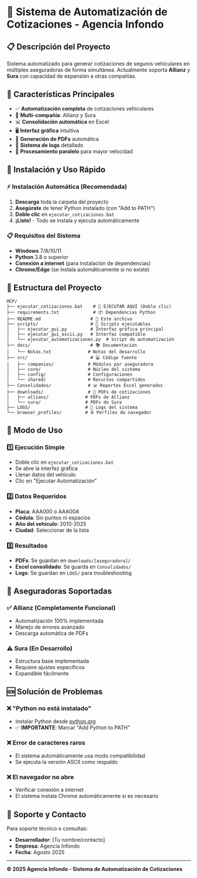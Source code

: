 # 🚗 Sistema de Automatización de Cotizaciones - Agencia Infondo

## 📋 Descripción del Proyecto

Sistema automatizado para generar cotizaciones de seguros vehiculares en múltiples aseguradoras de forma simultánea. Actualmente soporta **Allianz** y **Sura** con capacidad de expansión a otras compañías.

## 🎯 Características Principales

- ✅ **Automatización completa** de cotizaciones vehiculares
- 🏢 **Multi-compañía**: Allianz y Sura
- 📊 **Consolidación automática** en Excel
- 🖥️ **Interfaz gráfica** intuitiva
- 📄 **Generación de PDFs** automática
- 📝 **Sistema de logs** detallado
- 🔄 **Procesamiento paralelo** para mayor velocidad

## 🚀 Instalación y Uso Rápido

### ⚡ Instalación Automática (Recomendada)

1. **Descarga** toda la carpeta del proyecto
2. **Asegúrate** de tener Python instalado (con "Add to PATH")
3. **Doble clic** en `ejecutar_cotizaciones.bat`
4. **¡Listo!** - Todo se instala y ejecuta automáticamente

### 📋 Requisitos del Sistema

- **Windows** 7/8/10/11
- **Python** 3.8 o superior
- **Conexión a internet** (para instalación de dependencias)
- **Chrome/Edge** (se instala automáticamente si no existe)

## 📁 Estructura del Proyecto

```
MCP/
├── ejecutar_cotizaciones.bat    # 🎯 EJECUTAR AQUÍ (Doble clic)
├── requirements.txt             # 📦 Dependencias Python
├── README.md                   # 📖 Este archivo
├── scripts/                    # 🔧 Scripts ejecutables
│   ├── ejecutar_gui.py         # Interfaz gráfica principal
│   ├── ejecutar_gui_ascii.py   # Interfaz compatible
│   └── ejecutar_automatizaciones.py  # Script de automatización
├── docs/                       # 📚 Documentación
│   └── Notas.txt              # Notas del desarrollo
├── src/                        # 💻 Código fuente
│   ├── companies/             # Módulos por aseguradora
│   ├── core/                  # Núcleo del sistema
│   ├── config/                # Configuraciones
│   └── shared/                # Recursos compartidos
├── Consolidados/              # 📊 Reportes Excel generados
├── downloads/                 # 📄 PDFs de cotizaciones
│   ├── allianz/              # PDFs de Allianz
│   └── sura/                 # PDFs de Sura
├── LOGS/                     # 📝 Logs del sistema
└── browser_profiles/         # 🌐 Perfiles de navegador
```

## 🔧 Modo de Uso

### 1️⃣ Ejecución Simple
- Doble clic en `ejecutar_cotizaciones.bat`
- Se abre la interfaz gráfica
- Llenar datos del vehículo
- Clic en "Ejecutar Automatización"

### 2️⃣ Datos Requeridos
- **Placa**: AAA000 o AAA00A
- **Cédula**: Sin puntos ni espacios
- **Año del vehículo**: 2010-2025
- **Ciudad**: Seleccionar de la lista

### 3️⃣ Resultados
- **PDFs**: Se guardan en `downloads/[aseguradora]/`
- **Excel consolidado**: Se guarda en `Consolidados/`
- **Logs**: Se guardan en `LOGS/` para troubleshooting

## 🏢 Aseguradoras Soportadas

### ✅ Allianz (Completamente Funcional)
- Automatización 100% implementada
- Manejo de errores avanzado
- Descarga automática de PDFs

### ⚠️ Sura (En Desarrollo)
- Estructura base implementada
- Requiere ajustes específicos
- Expandible fácilmente

## 🆘 Solución de Problemas

### ❌ "Python no está instalado"
- Instalar Python desde [python.org](https://python.org)
- ✅ **IMPORTANTE**: Marcar "Add Python to PATH"

### ❌ Error de caracteres raros
- El sistema automáticamente usa modo compatibilidad
- Se ejecuta la versión ASCII como respaldo

### ❌ El navegador no abre
- Verificar conexión a internet
- El sistema instala Chrome automáticamente si es necesario

## 📧 Soporte y Contacto

Para soporte técnico o consultas:
- **Desarrollador**: [Tu nombre/contacto]
- **Empresa**: Agencia Infondo
- **Fecha**: Agosto 2025

---

**© 2025 Agencia Infondo - Sistema de Automatización de Cotizaciones**
